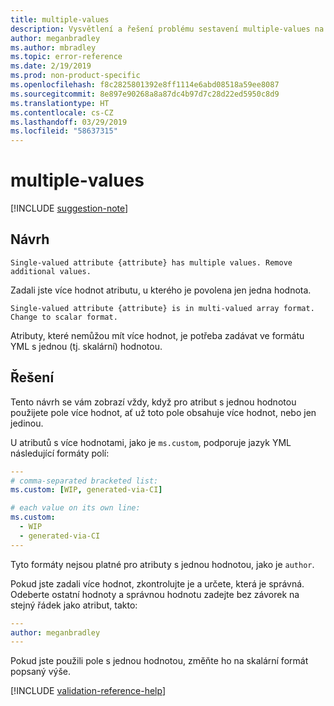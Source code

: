 ```yaml
---
title: multiple-values
description: Vysvětlení a řešení problému sestavení multiple-values na webu Docs
author: meganbradley
ms.author: mbradley
ms.topic: error-reference
ms.date: 2/19/2019
ms.prod: non-product-specific
ms.openlocfilehash: f8c2825801392e8ff1114e6abd08518a59ee8087
ms.sourcegitcommit: 8e897e90268a8a87dc4b97d7c28d22ed5950c8d9
ms.translationtype: HT
ms.contentlocale: cs-CZ
ms.lasthandoff: 03/29/2019
ms.locfileid: "58637315"
---
```

# <a name="multiple-values"></a>multiple-values

[!INCLUDE [suggestion-note](includes/suggestion-note.md)]

## <a name="suggestion"></a>Návrh

`Single-valued attribute {attribute} has multiple values. Remove additional values.`

Zadali jste více hodnot atributu, u kterého je povolena jen jedna hodnota.

`Single-valued attribute {attribute} is in multi-valued array format. Change to scalar format.`

Atributy, které nemůžou mít více hodnot, je potřeba zadávat ve formátu YML s jednou (tj. skalární) hodnotou.

## <a name="resolution"></a>Řešení

Tento návrh se vám zobrazí vždy, když pro atribut s jednou hodnotou použijete pole více hodnot, ať už toto pole obsahuje více hodnot, nebo jen jedinou.

U atributů s více hodnotami, jako je `ms.custom`, podporuje jazyk YML následující formáty polí:

```yml
---
# comma-separated bracketed list:
ms.custom: [WIP, generated-via-CI]

# each value on its own line:
ms.custom:
  - WIP
  - generated-via-CI
---
```

Tyto formáty nejsou platné pro atributy s jednou hodnotou, jako je `author`.

Pokud jste zadali více hodnot, zkontrolujte je a určete, která je správná. Odeberte ostatní hodnoty a správnou hodnotu zadejte bez závorek na stejný řádek jako atribut, takto:

```yml
---
author: meganbradley
---
```

Pokud jste použili pole s jednou hodnotou, změňte ho na skalární formát popsaný výše.

<!--make sure to add this file to your includes folder and verify the path-->
[!INCLUDE [validation-reference-help](includes/validation-reference-help.md)]
